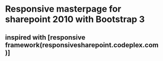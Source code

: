 # Responsive masterpage for sharepoint 2010 with Bootstrap 3

## inspired with [responsive framework(responsivesharepoint.codeplex.com)]